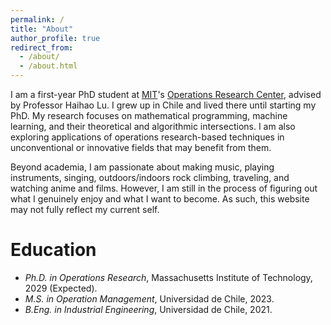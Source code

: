 ```yaml
---
permalink: /
title: "About"
author_profile: true
redirect_from: 
  - /about/
  - /about.html
---
```


I am a first-year PhD student at [MIT](https://mit.edu/)'s [Operations Research Center](https://orc.mit.edu/people/students/), advised by Professor Haihao Lu. I grew up in Chile and lived there until starting my PhD. My research focuses on mathematical programming, machine learning, and their theoretical and algorithmic intersections. I am also exploring applications of operations research-based techniques in unconventional or innovative fields that may benefit from them.


Beyond academia, I am passionate about making music, playing instruments, singing, outdoors/indoors rock climbing, traveling, and watching anime and films. However, I am still in the process of figuring out what I genuinely enjoy and what I want to become. As such, this website may not fully reflect my current self.

# Education 

- _Ph.D. in Operations Research_, Massachusetts Institute of Technology, 2029 (Expected).
- _M.S. in Operation Management_, Universidad de Chile, 2023.
- _B.Eng. in Industrial Engineering_, Universidad de Chile, 2021.